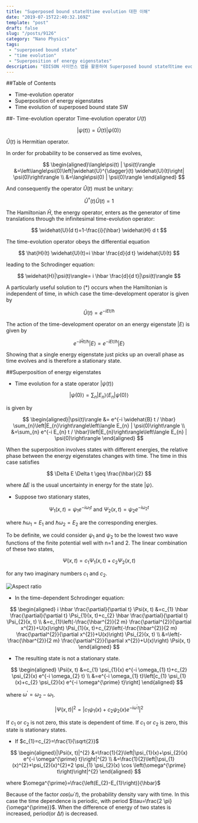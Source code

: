 ```yaml
---
title: "Superposed bound state의time evolution 대한 이해"
date: "2019-07-15T22:40:32.169Z"
template: "post"
draft: false
slug: "/posts/9126"
category: "Nano Physics"
tags: 
 - "superposed bound state"
 - "time evolution"
 - "Superposition of energy eigenstates"
description: "EDISON 사이언스 앱을 활용하여 Superposed bound state의time evolution 대한 이해"
---
```


##Table of Contents
- Time-evolution operator
- Superposition of energy eigenstates
- Time evolution of superposed bound state SW


##- Time-evolution operator
Time-evolution operator 𝑈(𝑡)

$$
|\psi(t)\rangle=\widehat{U}(t)|\psi(0)\rangle
$$

$\widehat{U}(t)$ is Hermitian operator.

In order for probability to be conserved as time evolves,

$$
\begin{aligned}\langle\psi(t) | \psi(t)\rangle &=\left\langle\psi(0)\left|\widehat{U}^{\dagger}(t) \widehat{U}(t)\right| \psi(0)\right\rangle \\ &=\langle\psi(0) | \psi(0)\rangle \end{aligned}
$$

And consequently the operator $\widehat{U}(t)$ must be unitary:

$$
\widehat{U}^{\dagger}(t) \widehat{U}(t)=1
$$

The Hamiltonian $\widehat{H}$, the energy operator, enters as the generator of time translations through the infinitesimal time-evolution operator:

$$
\widehat{U}(d t)=1-\frac{i}{\hbar} \widehat{H} d t
$$

The time-evolution operator obeys the differential equation

$$
\hat{H}(t) \widehat{U}(t)=i \hbar \frac{d}{d t} \widehat{U}(t)
$$

leading to the Schrodinger equation:

$$
\widehat{H}|\psi(t)\rangle= i \hbar \frac{d}{d t}|\psi(t)\rangle
$$

A particularly useful solution to (*) occurs when the Hamiltonian is independent of time, in which case the time-development operator is given by

$$
\widehat{U}(t)=e^{-i E t / \hbar}
$$


The action of the time-development operator on an energy eigenstate $|E\rangle$ is given by

$$
e^{-i \hat{H} t / \hbar}|E\rangle= e^{-i E t / \hbar}|E\rangle
$$

Showing that a single energy eigenstate just picks up an overall phase as time evolves and is therefore a stationary state.


##Superposition of energy eigenstates
- Time evolution for a state operator $|\psi(t)\rangle$

$$
|\psi(0)\rangle=\sum_{n}\left|E_{n}\right\rangle\left\langle E_{n} | \psi(0)\right\rangle
$$

is given by

$$
\begin{aligned}|\psi(t)\rangle &= e^{-i \widehat{B} t / \hbar} \sum_{n}\left|E_{n}\right\rangle\left\langle E_{n} | \psi(0)\right\rangle \\ &=\sum_{n} e^{-i E_{n} t / \hbar}\left|E_{n}\right\rangle\left\langle E_{n} | \psi(0)\right\rangle \end{aligned}
$$

When the superposition involves states with different energies, the relative phase between the energy eigenstates changes with time. The time in this case satisfies

$$
\Delta E \Delta t \geq \frac{\hbar}{2}
$$

where ∆𝐸 is the usual uncertainty in energy for the state $|\psi\rangle$.

- Suppose two stationary states,

$$
\Psi_{1}(x, t)=\psi_{1} e^{-i \omega_{1} t} \text { and } \Psi_{2}(x, t)=\psi_{2} e^{-i \omega_{2} t}
$$

where $\hbar \omega_{1}=E_{1}$ and $\hbar \omega_{2}=E_{2}$ are the corresponding energies.

To be definite, we could consider $\psi_{1}$ and $\psi_{2}$ to be the lowest two wave functions of the finite potential well with n=1 and 2. The linear combination of these two states,

$$
\Psi(x, t)=c_{1} \Psi_{1}(x, t)+c_{2} \Psi_{2}(x, t)
$$

for any two imaginary numbers $c_{1}$ and $c_{2}$.

![Aspect ratio](/media/POST/9126/0.jpg)

- In the time-dependent Schrodinger equation: 

$$
\begin{aligned} i \hbar \frac{\partial}{\partial t} \Psi(x, t) &=c_{1} \hbar \frac{\partial}{\partial t} \Psi_{1}(x, t)+c_{2} \hbar \frac{\partial}{\partial t} \Psi_{2}(x, t) \\ &=c_{1}\left(-\frac{\hbar^{2}}{2 m} \frac{\partial^{2}}{\partial x^{2}}+U(x)\right) \Psi_{1}(x, t)+c_{2}\left(-\frac{\hbar^{2}}{2 m} \frac{\partial^{2}}{\partial x^{2}}+U(x)\right) \Psi_{2}(x, t) \\ &=\left(-\frac{\hbar^{2}}{2 m} \frac{\partial^{2}}{\partial x^{2}}+U(x)\right) \Psi(x, t) \end{aligned}
$$

- The resulting state is not a stationary state.

$$
\begin{aligned} \Psi(x, t) &=c_{1} \psi_{1}(x) e^{-i \omega_{1} t}+c_{2} \psi_{2}(x) e^{-i \omega_{2} t} \\ &=e^{-i \omega_{1} t}\left[c_{1} \psi_{1}(x)+c_{2} \psi_{2}(x) e^{-i \omega^{\prime} t}\right] \end{aligned}
$$

where $\omega^{\prime}=\omega_{2}-\omega_{1}$.

$$
|\Psi(x, t)|^{2}=\left|c_{1} \psi_{1}(x)+c_{2} \psi_{2}(x) e^{-i \omega^{\prime} t}\right|^{2}
$$

If $c_{1}$ or $c_{2}$ is not zero, this state is dependent of time. If $c_{1}$ or $c_{2}$ is zero, this state is stationary states.

- If $c_{1}=c_{2}=\frac{1}{\sqrt{2}}$

$$
\begin{aligned}|\Psi(x, t)|^{2} &=\frac{1}{2}\left|\psi_{1}(x)+\psi_{2}(x) e^{-i \omega^{\prime} t}\right|^{2} \\ &=\frac{1}{2}\left|\psi_{1}(x)^{2}+\psi_{2}(x)^{2}+2 \psi_{1} \psi_{2}(x) \cos \left(\omega^{\prime} t\right)\right|^{2} \end{aligned}
$$

where $\omega^{\prime}=\frac{\left(E_{2}-E_{1}\right)}{\hbar}$

Because of the factor 𝑐𝑜𝑠(𝜔`𝑡), the probability density vary with time. In this case the time dependence is periodic, with period $\tau=\frac{2 \pi}{\omega^{\prime}}$. When the difference of energy of two states is increased, period(or ∆𝑡) is decreased.
